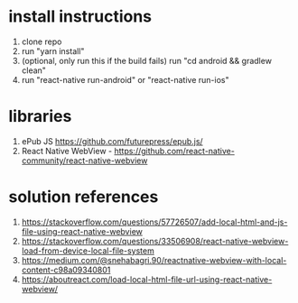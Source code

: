 # install instructions
1. clone repo
1. run "yarn install"
1. (optional, only run this if the build fails) run "cd android && gradlew clean"
1. run "react-native run-android" or "react-native run-ios"

# libraries
1. ePub JS https://github.com/futurepress/epub.js/
1. React Native WebView - https://github.com/react-native-community/react-native-webview

# solution references
1. https://stackoverflow.com/questions/57726507/add-local-html-and-js-file-using-react-native-webview
1. https://stackoverflow.com/questions/33506908/react-native-webview-load-from-device-local-file-system
1. https://medium.com/@snehabagri.90/reactnative-webview-with-local-content-c98a09340801
1. https://aboutreact.com/load-local-html-file-url-using-react-native-webview/
